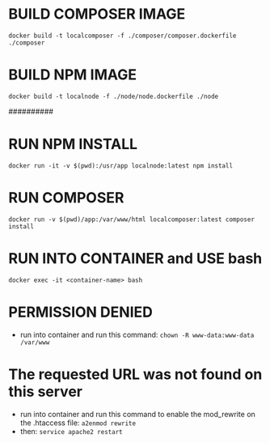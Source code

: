 # BUILD COMPOSER IMAGE
`docker build -t localcomposer -f ./composer/composer.dockerfile ./composer`

# BUILD NPM IMAGE
`docker build -t localnode -f ./node/node.dockerfile ./node`

##########

# RUN NPM INSTALL
`docker run -it -v $(pwd):/usr/app localnode:latest npm install`

# RUN COMPOSER
`docker run -v $(pwd)/app:/var/www/html localcomposer:latest composer install`

# RUN INTO CONTAINER and USE bash
`docker exec -it <container-name> bash`

# PERMISSION DENIED
- run into container and run this command:
`chown -R www-data:www-data /var/www`

# The requested URL was not found on this server
- run into container and run this command to enable the mod_rewrite on the .htaccess file:
`a2enmod rewrite`
- then:
`service apache2 restart`
